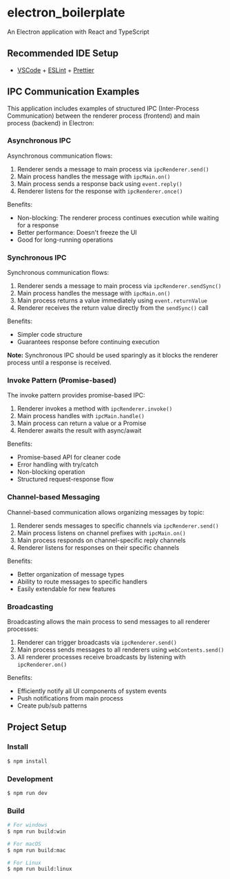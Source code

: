 # electron_boilerplate

An Electron application with React and TypeScript

## Recommended IDE Setup

- [VSCode](https://code.visualstudio.com/) + [ESLint](https://marketplace.visualstudio.com/items?itemName=dbaeumer.vscode-eslint) + [Prettier](https://marketplace.visualstudio.com/items?itemName=esbenp.prettier-vscode)

## IPC Communication Examples

This application includes examples of structured IPC (Inter-Process Communication) between the renderer process (frontend) and main process (backend) in Electron:

### Asynchronous IPC

Asynchronous communication flows:
1. Renderer sends a message to main process via `ipcRenderer.send()`
2. Main process handles the message with `ipcMain.on()`
3. Main process sends a response back using `event.reply()`
4. Renderer listens for the response with `ipcRenderer.once()`

Benefits:
- Non-blocking: The renderer process continues execution while waiting for a response
- Better performance: Doesn't freeze the UI
- Good for long-running operations

### Synchronous IPC

Synchronous communication flows:
1. Renderer sends a message to main process via `ipcRenderer.sendSync()`
2. Main process handles the message with `ipcMain.on()`
3. Main process returns a value immediately using `event.returnValue`
4. Renderer receives the return value directly from the `sendSync()` call

Benefits:
- Simpler code structure
- Guarantees response before continuing execution

**Note:** Synchronous IPC should be used sparingly as it blocks the renderer process until a response is received.

### Invoke Pattern (Promise-based)

The invoke pattern provides promise-based IPC:
1. Renderer invokes a method with `ipcRenderer.invoke()`
2. Main process handles with `ipcMain.handle()`
3. Main process can return a value or a Promise
4. Renderer awaits the result with async/await

Benefits:
- Promise-based API for cleaner code
- Error handling with try/catch
- Non-blocking operation
- Structured request-response flow

### Channel-based Messaging

Channel-based communication allows organizing messages by topic:
1. Renderer sends messages to specific channels via `ipcRenderer.send()`
2. Main process listens on channel prefixes with `ipcMain.on()`
3. Main process responds on channel-specific reply channels
4. Renderer listens for responses on their specific channels

Benefits:
- Better organization of message types
- Ability to route messages to specific handlers
- Easily extendable for new features

### Broadcasting

Broadcasting allows the main process to send messages to all renderer processes:
1. Renderer can trigger broadcasts via `ipcRenderer.send()`
2. Main process sends messages to all renderers using `webContents.send()`
3. All renderer processes receive broadcasts by listening with `ipcRenderer.on()`

Benefits:
- Efficiently notify all UI components of system events
- Push notifications from main process
- Create pub/sub patterns

## Project Setup

### Install

```bash
$ npm install
```

### Development

```bash
$ npm run dev
```

### Build

```bash
# For windows
$ npm run build:win

# For macOS
$ npm run build:mac

# For Linux
$ npm run build:linux
```
